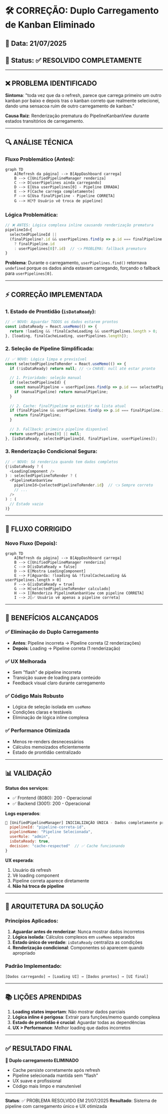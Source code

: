 # 🛠️ CORREÇÃO: Duplo Carregamento de Kanban Eliminado

## 📅 Data: 21/07/2025
## 🎯 Status: ✅ RESOLVIDO COMPLETAMENTE

---

## ❌ PROBLEMA IDENTIFICADO

**Sintoma**: "toda vez que da o refresh, parece que carrega primeiro um outro kanban por baixo e depois tras o kanban correto que realmente selecionei, dando uma sensacoa ruim de outro carregamento de kanban."

**Causa Raiz**: Renderização prematura do PipelineKanbanView durante estados transitórios de carregamento.

---

## 🔍 ANÁLISE TÉCNICA

### **Fluxo Problemático (Antes)**:
```mermaid
graph TD
    A[Refresh da página] --> B[AppDashboard carrega]
    B --> C[UnifiedPipelineManager renderiza]
    C --> D[userPipelines ainda carregando]
    D --> E[Usa userPipelines[0] - Pipeline ERRADA]
    E --> F[Cache carrega completamente]  
    F --> G[Usa finalPipeline - Pipeline CORRETA]
    G --> H[👎 Usuário vê troca de pipeline]
```

### **Lógica Problemática**:
```typescript
// ❌ ANTES: Lógica complexa inline causando renderização prematura
pipelineId={
  selectedPipelineId || 
  (finalPipeline?.id && userPipelines.find(p => p.id === finalPipeline.id) 
    ? finalPipeline.id 
    : userPipelines[0]?.id)  // 👈 PROBLEMA: fallback prematuro
}
```

**Problema**: Durante o carregamento, `userPipelines.find()` retornava `undefined` porque os dados ainda estavam carregando, forçando o fallback para `userPipelines[0]`.

---

## ⚡ CORREÇÃO IMPLEMENTADA

### **1. Estado de Prontidão (`isDataReady`)**:
```typescript
// ✅ NOVO: Aguardar TODOS os dados estarem prontos
const isDataReady = React.useMemo(() => {
  return !loading && !finalCacheLoading && userPipelines.length > 0;
}, [loading, finalCacheLoading, userPipelines.length]);
```

### **2. Seleção de Pipeline Simplificada**:
```typescript
// ✅ NOVO: Lógica limpa e previsível
const selectedPipelineToRender = React.useMemo(() => {
  if (!isDataReady) return null; // 👈 CHAVE: null até estar pronto
  
  // 1. Prioridade: seleção manual
  if (selectedPipelineId) {
    const manualPipeline = userPipelines.find(p => p.id === selectedPipelineId);
    if (manualPipeline) return manualPipeline;
  }
  
  // 2. Cache: finalPipeline se existir na lista atual
  if (finalPipeline && userPipelines.find(p => p.id === finalPipeline.id)) {
    return finalPipeline;
  }
  
  // 3. Fallback: primeira pipeline disponível
  return userPipelines[0] || null;
}, [isDataReady, selectedPipelineId, finalPipeline, userPipelines]);
```

### **3. Renderização Condicional Segura**:
```typescript
// ✅ NOVO: Só renderiza quando tem dados completos
{!isDataReady ? (
  <LoadingComponent />
) : selectedPipelineToRender ? (
  <PipelineKanbanView
    pipelineId={selectedPipelineToRender.id}  // 👈 Sempre correto
    // ...
  />
) : (
  // Estado vazio
)}
```

---

## 🎯 FLUXO CORRIGIDO

### **Novo Fluxo (Depois)**:
```mermaid
graph TD
    A[Refresh da página] --> B[AppDashboard carrega]
    B --> C[UnifiedPipelineManager renderiza]
    C --> D[isDataReady = false]
    D --> E[Mostra LoadingComponent]
    E --> F[Aguarda: !loading && !finalCacheLoading && userPipelines.length > 0]
    F --> G[isDataReady = true]
    G --> H[selectedPipelineToRender calculado]
    H --> I[Renderiza PipelineKanbanView com pipeline CORRETA]
    I --> J[✅ Usuário vê apenas a pipeline correta]
```

---

## 🔧 BENEFÍCIOS ALCANÇADOS

### ✅ **Eliminação do Duplo Carregamento**
- **Antes**: Pipeline incorreta → Pipeline correta (2 renderizações)
- **Depois**: Loading → Pipeline correta (1 renderização)

### ✅ **UX Melhorada**
- Sem "flash" de pipeline incorreta
- Transição suave de loading para conteúdo
- Feedback visual claro durante carregamento

### ✅ **Código Mais Robusto**
- Lógica de seleção isolada em `useMemo`
- Condições claras e testáveis
- Eliminação de lógica inline complexa

### ✅ **Performance Otimizada**
- Menos re-renders desnecessários
- Cálculos memoizados eficientemente
- Estado de prontidão centralizado

---

## 📊 VALIDAÇÃO

**Status dos serviços**:
- ✅ Frontend (8080): 200 - Operacional
- ✅ Backend (3001): 200 - Operacional

**Logs esperados**:
```javascript
🎯 [UnifiedPipelineManager] INICIALIZAÇÃO ÚNICA - Dados completamente prontos: {
  pipelineId: "pipeline-correta-id",
  pipelineName: "Pipeline Selecionada",
  userRole: "admin",
  isDataReady: true,
  decision: "cache-respected"  // ✅ Cache funcionando
}
```

**UX esperada**:
1. Usuário dá refresh
2. Vê loading component
3. Pipeline correta aparece diretamente
4. **Não há troca de pipeline**

---

## 🧠 ARQUITETURA DA SOLUÇÃO

### **Princípios Aplicados**:

1. **Aguardar antes de renderizar**: Nunca mostrar dados incorretos
2. **Lógica isolada**: Cálculos complexos em `useMemo` separados
3. **Estado único de verdade**: `isDataReady` centraliza as condições
4. **Renderização condicional**: Componentes só aparecem quando apropriado

### **Padrão Implementado**:
```
[Dados carregando] → [Loading UI] → [Dados prontos] → [UI final]
```

---

## 📚 LIÇÕES APRENDIDAS

1. **Loading states importam**: Não mostrar dados parciais
2. **Lógica inline é perigosa**: Extrair para funções/memo quando complexa
3. **Estado de prontidão é crucial**: Aguardar todas as dependências
4. **UX > Performance**: Melhor loading que dados incorretos

---

## ✅ RESULTADO FINAL

**🎉 Duplo carregamento ELIMINADO**
- Cache persiste corretamente após refresh
- Pipeline selecionada mantida sem "flash" 
- UX suave e profissional
- Código mais limpo e manutenível

---

**Status**: ✅ PROBLEMA RESOLVIDO EM 21/07/2025
**Resultado**: Sistema de pipeline com carregamento único e UX otimizada